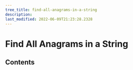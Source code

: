 ```yaml
---
tree_title: find-all-anagrams-in-a-string
description: 
last_modified: 2022-06-09T21:23:28.2328
---
```


# Find All Anagrams in a String

## Contents

